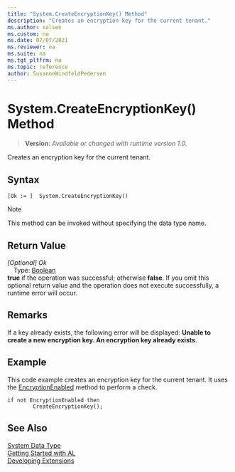 ```yaml
---
title: "System.CreateEncryptionKey() Method"
description: "Creates an encryption key for the current tenant."
ms.author: solsen
ms.custom: na
ms.date: 07/07/2021
ms.reviewer: na
ms.suite: na
ms.tgt_pltfrm: na
ms.topic: reference
author: SusanneWindfeldPedersen
---
```

[//]: # (START>DO_NOT_EDIT)
[//]: # (IMPORTANT:Do not edit any of the content between here and the END>DO_NOT_EDIT.)
[//]: # (Any modifications should be made in the .xml files in the ModernDev repo.)
# System.CreateEncryptionKey() Method
> **Version**: _Available or changed with runtime version 1.0._

Creates an encryption key for the current tenant.


## Syntax
```AL
[Ok := ]  System.CreateEncryptionKey()
```
> [!NOTE]
> This method can be invoked without specifying the data type name.


## Return Value
*[Optional] Ok*  
&emsp;Type: [Boolean](../boolean/boolean-data-type.md)  
**true** if the operation was successful; otherwise **false**.   If you omit this optional return value and the operation does not execute successfully, a runtime error will occur.  


[//]: # (IMPORTANT: END>DO_NOT_EDIT)

## Remarks

If a key already exists, the following error will be displayed: **Unable to create a new encryption key. An encryption key already exists**.  

## Example  

This code example creates an encryption key for the current tenant. It uses the [EncryptionEnabled](../../methods-auto/system/system-encryptionenabled-method.md) method to perform a check.  

```al
if not EncryptionEnabled then  
        CreateEncryptionKey();  
```

## See Also

[System Data Type](system-data-type.md)  
[Getting Started with AL](../../devenv-get-started.md)  
[Developing Extensions](../../devenv-dev-overview.md)